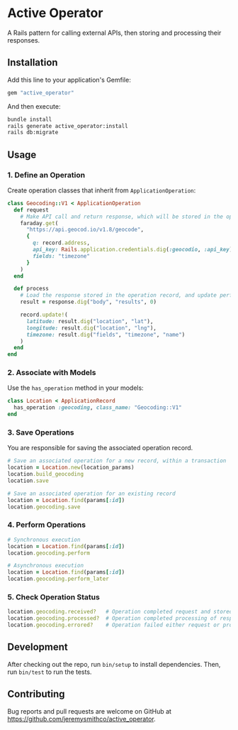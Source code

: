 # Active Operator

A Rails pattern for calling external APIs, then storing and processing their responses.

## Installation

Add this line to your application's Gemfile:

```ruby
gem "active_operator"
```

And then execute:

```bash
bundle install
rails generate active_operator:install
rails db:migrate
```

## Usage

### 1. Define an Operation

Create operation classes that inherit from `ApplicationOperation`:

```ruby
class Geocoding::V1 < ApplicationOperation
  def request
    # Make API call and return response, which will be stored in the operation record
    faraday.get(
      "https://api.geocod.io/v1.8/geocode",
      {
        q: record.address,
        api_key: Rails.application.credentials.dig(:geocodio, :api_key),
        fields: "timezone"
      }
    )
  end

  def process
    # Load the response stored in the operation record, and update perform updates and other actions
    result = response.dig("body", "results", 0)

    record.update!(
      latitude: result.dig("location", "lat"),
      longitude: result.dig("location", "lng"),
      timezone: result.dig("fields", "timezone", "name")
    )
  end
end
```

### 2. Associate with Models

Use the `has_operation` method in your models:

```ruby
class Location < ApplicationRecord
  has_operation :geocoding, class_name: "Geocoding::V1"
end
```

### 3. Save Operations

You are responsible for saving the associated operation record.

```ruby
# Save an associated operation for a new record, within a transaction
location = Location.new(location_params)
location.build_geocoding
location.save

# Save an associated operation for an existing record
location = Location.find(params[:id])
location.geocoding.save
```

### 4. Perform Operations

```ruby
# Synchronous execution
location = Location.find(params[:id])
location.geocoding.perform

# Asynchronous execution
location = Location.find(params[:id])
location.geocoding.perform_later
```

### 5. Check Operation Status

```ruby
location.geocoding.received?   # Operation completed request and stored response
location.geocoding.processed?  # Operation completed processing of response
location.geocoding.errored?    # Operation failed either request or process
```

## Development

After checking out the repo, run `bin/setup` to install dependencies. Then, run `bin/test` to run the tests.

## Contributing

Bug reports and pull requests are welcome on GitHub at https://github.com/jeremysmithco/active_operator.
